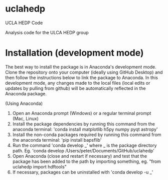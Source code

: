 # uclahedp
UCLA HEDP Code

Analysis code for the ULCA HEDP group


# Installation (development mode)

The best way to install the package is in Anaconda's development mode. Clone the
repository onto your computer (ideally using GitHub Desktop) and then follow the 
instructions below to link the package to Anaconda. In this development mode, any changes
made to the local files (local edits or updates by pulling from github) will be
automatically reflected in the Anaconda package.

(Using Anaconda)
1. Open an Anaconda prompt (Windows) or a regular terminal prompt (Mac, Linux)
2. Install the package dependencies by running this command from the anaconda terminal: 'conda install matplotlib h5py numpy pyqt astropy'
3. Install the non-conda packages required by running this command from the anaconda terminal: 'pip install bapsflib'
4. Run the command 'conda develop _' where _ is the package directory path. Eg.
'conda develop /Users/peter/Documents/GitHub/uclahedp'
5. Open Anaconda (close and restart if necessary) and test that the package has been
added to the path by importing something, eg. "from uclahedp import hdftools"
6. If necessary, packages can be uninstalled with 'conda develop -u _'
